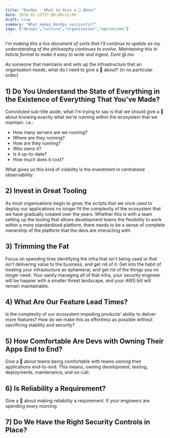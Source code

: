 ```yaml
---
title: "DevOps - What to Give a 💩 About"
date: 2019-02-23T17:00:00+11:00
draft: true
summary: "What makes DevOps successful?"
tags: ["devops","culture","organisation","operations"]
---
```


_I'm making this a live document of sorts that I'll continue to update as my understanding of the philosophy continues to evolve. Maintaining this in listicle format to make it easy to write and ingest. Dont @ me._

As someone that maintains and sets up the infrastructure that an organisation _needs_, what do I need to give a 💩 about? (in no particular order)

## 1) Do You Understand the State of Everything in the Existence of Everything That You've Made?

Convoluted sub-title aside, what I'm trying to say is that we should give a 💩 about knowing exactly what we're running within the ecosystem that we maintain. i.e.:
- How many servers are we running?
- Where are they running?
- How are they running?
- Who owns it?
- Is it up-to-date?
- How much does it cost?

What gives us this kind of visibility is the investment in centralised observability.

## 2) Invest in Great Tooling

As most organisations begin to grow, the scripts that we once used to deploy our applications no longer fit the complexity of the ecosystem that we have gradually created over the years. 
Whether this is with a team setting up the tooling that allows development teams the flexibility to work within a more standardised platform, there needs to be a sense of complete ownership of the platform that the devs are interacting with.

## 3) Trimming the Fat

Focus on spending time identifying the infra that isn't being used or that isn't delivering value to the business, and get rid of it. Get into the habit of treating your infrastucture as ephemeral, and get rid of the things you no longer need. Your sanity managing all of that infra, your security engineer will be happier with a smaller threat landscape, and your AWS bill will remain maintainable.

## 4) What Are Our Feature Lead Times?

Is the complexity of our ecosystem impeding products' ability to deliver more features? How do we make this as effortless as possible without sacrificing stability and security?

## 5) How Comfortable Are Devs with Owning Their Apps End to End?

Give a 💩 about teams being comfortable with teams owning their applications end-to-end. This means, owning development, testing, deployments, maintenance, and on-call.

## 6) Is Reliability a Requirement?

Give a 💩 about making reliability a requirement. If your engineers are spending every morning 

## 7) Do We Have the Right Security Controls in Place?


